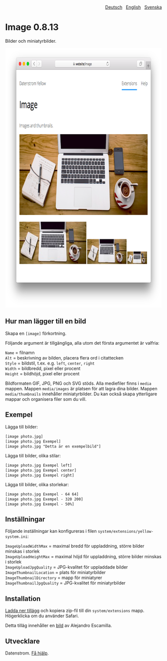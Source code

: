 <p align="right"><a href="README-de.md">Deutsch</a> &nbsp; <a href="README.md">English</a> &nbsp; <a href="README-sv.md">Svenska</a></p>

Image 0.8.13
============
Bilder och miniatyrbilder.

<p align="center"><img src="image-screenshot.png?raw=true" width="795" height="836" alt="Skärmdump"></p>

## Hur man lägger till en bild

Skapa en `[image]` förkortning.

Följande argument är tillgängliga, alla utom det första argumentet är valfria:
 
`Name` = filnamn  
`Alt` = beskrivning av bilden, placera flera ord i citattecken  
`Style` = bildstil, t.ex. e.g. `left`, `center`, `right`  
`Width` = bildbredd, pixel eller procent  
`Height` = bildhöjd, pixel eller procent  

Bildformaten GIF, JPG, PNG och SVG stöds. Alla mediefiler finns i `media` mappen.
Mappen `media/images` är platsen för att lagra dina bilder. Mappen `media/thumbnails` innehåller miniatyrbilder. Du kan också skapa ytterligare mappar och organisera filer som du vill.

## Exempel

Lägga till bilder:

    [image photo.jpg]
    [image photo.jpg Exempel]
    [image photo.jpg "Detta är en exempelbild"]

Lägga till bilder, olika stilar:

    [image photo.jpg Exempel left]
    [image photo.jpg Exempel center]
    [image photo.jpg Exempel right]

Lägga till bilder, olika storlekar:

    [image photo.jpg Exempel - 64 64]
    [image photo.jpg Exempel - 320 200]
    [image photo.jpg Exempel - 50%]

## Inställningar

Följande inställningar kan konfigureras i filen `system/extensions/yellow-system.ini`:

`ImageUploadWidthMax` = maximal bredd för uppladdning, större bilder minskas i storlek  
`ImageUploadHeightMax` = maximal höjd för uppladdning, större bilder minskas i storlek  
`ImageUploadJpgQuality` = JPG-kvalitet för uppladdade bilder  
`ImageThumbnailLocation` = plats för miniatyrbilder  
`ImageThumbnailDirectory` = mapp för miniatyrer  
`ImageThumbnailJpgQuality` = JPG-kvalitet för miniatyrbilder  

## Installation

[Ladda ner tillägg](https://github.com/datenstrom/yellow-extensions/raw/master/zip/image.zip) och kopiera zip-fil till din `system/extensions` mapp. Högerklicka om du använder Safari.

Detta tilläg innehåller en [bild](https://unsplash.com/photos/xII7efH1G6o) av Alejandro Escamilla.

## Utvecklare

Datenstrom. [Få hjälp](https://datenstrom.se/sv/yellow/help/).
